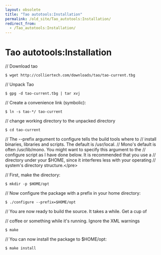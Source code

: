 ```yaml
---
layout: obsolete
title: "Tao autotools:Installation"
permalink: /old_site/Tao_autotools:Installation/
redirect_from:
  - /Tao_autotools:Installation/
---
```


Tao autotools:Installation
==========================

// Download tao

    $ wget http://colliertech.com/downloads/tao/tao-current.tbg

// Unpack Tao

    $ gpg -d tao-current.tbg | tar xvj

// Create a convenience link (symbolic):

    $ ln -s tao-*/ tao-current

// change working directory to the unpacked directory

    $ cd tao-current

// The --prefix argument to configure tells the build tools where to
 // install binaries, libraries and scripts. The default is /usr/local.
 // Mono's default is often /usr/lib/mono. You might want to specify this
 argument to the // configure script as I have done below. It is recommended that you use a // directory under your \$HOME, since it interferes less with your operating // system's directory structure.\</pre\>

// First, make the directory:

    $ mkdir -p $HOME/opt

// Now configure the package with a prefix in your home directory:

    $ ./configure --prefix=$HOME/opt

// You are now ready to build the source. It takes a while. Get a cup of

// coffee or something while it's running. Ignore the XML warnings

    $ make

// You can now install the package to \$HOME/opt:

    $ make install

